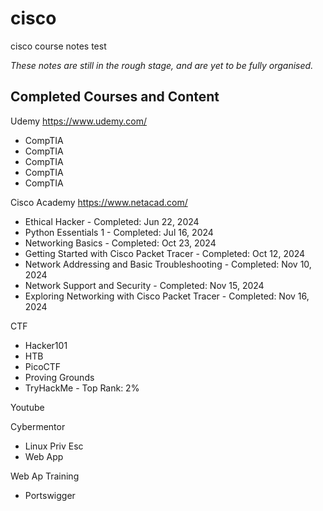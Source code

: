 # cisco
cisco course notes test

_These notes are still in the rough stage, and are yet to be fully organised._
## Completed Courses and Content

Udemy https://www.udemy.com/
- CompTIA
- CompTIA
- CompTIA
- CompTIA
- CompTIA

Cisco Academy https://www.netacad.com/
- Ethical Hacker - Completed: Jun 22, 2024
- Python Essentials 1 - Completed: Jul 16, 2024
- Networking Basics - Completed: Oct 23, 2024
- Getting Started with Cisco Packet Tracer - Completed: Oct 12, 2024
- Network Addressing and Basic Troubleshooting - Completed: Nov 10, 2024
- Network Support and Security - Completed: Nov 15, 2024
- Exploring Networking with Cisco Packet Tracer - Completed: Nov 16, 2024

CTF
- Hacker101
- HTB
- PicoCTF
- Proving Grounds
- TryHackMe - Top Rank: 2% 

Youtube

Cybermentor
- Linux Priv Esc
- Web App

Web Ap Training 
- Portswigger

